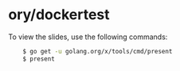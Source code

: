 # ory/dockertest

To view the slides, use the following commands:

```bash
    $ go get -u golang.org/x/tools/cmd/present
    $ present
```
